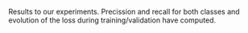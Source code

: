 Results to our experiments. Precission and recall for both classes and evolution of the loss during training/validation have computed.
